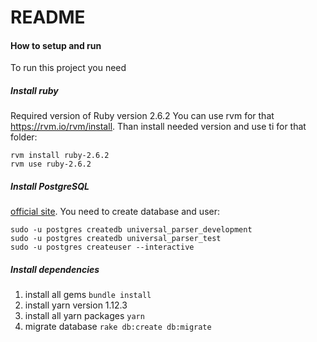 # README

#### How to setup and run
To run this project you need

##### Install ruby
Required version of Ruby version 2.6.2
You can use rvm for that https://rvm.io/rvm/install. Than install needed version and use ti for that folder:

    rvm install ruby-2.6.2
    rvm use ruby-2.6.2

##### Install PostgreSQL
[official site](https://www.postgresql.org/download/). You need to create database and user:

    sudo -u postgres createdb universal_parser_development
    sudo -u postgres createdb universal_parser_test
    sudo -u postgres createuser --interactive


##### Install dependencies
1. install all gems `bundle install`
2. install yarn version 1.12.3
3. install all yarn packages `yarn`
4. migrate database `rake db:create db:migrate`
